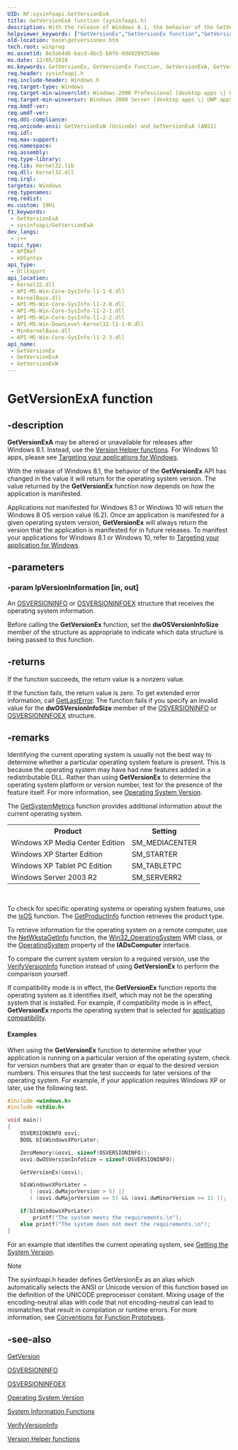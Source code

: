 ```yaml
---
UID: NF:sysinfoapi.GetVersionExA
title: GetVersionExA function (sysinfoapi.h)
description: With the release of Windows 8.1, the behavior of the GetVersionEx API has changed in the value it will return for the operating system version. The value returned by the GetVersionEx function now depends on how the application is manifested.
helpviewer_keywords: ["GetVersionEx","GetVersionEx function","GetVersionExA","GetVersionExW","_win32_getversionex","base.getversionex","sysinfoapi/GetVersionEx","sysinfoapi/GetVersionExA","sysinfoapi/GetVersionExW"]
old-location: base\getversionex.htm
tech.root: winprog
ms.assetid: 8e3ab4d6-bacd-4bc5-b8f6-dd49289354de
ms.date: 12/05/2018
ms.keywords: GetVersionEx, GetVersionEx function, GetVersionExA, GetVersionExW, _win32_getversionex, base.getversionex, sysinfoapi/GetVersionEx, sysinfoapi/GetVersionExA, sysinfoapi/GetVersionExW
req.header: sysinfoapi.h
req.include-header: Windows.h
req.target-type: Windows
req.target-min-winverclnt: Windows 2000 Professional [desktop apps \| UWP apps]
req.target-min-winversvr: Windows 2000 Server [desktop apps \| UWP apps]
req.kmdf-ver: 
req.umdf-ver: 
req.ddi-compliance: 
req.unicode-ansi: GetVersionExW (Unicode) and GetVersionExA (ANSI)
req.idl: 
req.max-support: 
req.namespace: 
req.assembly: 
req.type-library: 
req.lib: Kernel32.lib
req.dll: Kernel32.dll
req.irql: 
targetos: Windows
req.typenames: 
req.redist: 
ms.custom: 19H1
f1_keywords:
 - GetVersionExA
 - sysinfoapi/GetVersionExA
dev_langs:
 - c++
topic_type:
 - APIRef
 - kbSyntax
api_type:
 - DllExport
api_location:
 - Kernel32.dll
 - API-MS-Win-Core-SysInfo-l1-1-0.dll
 - KernelBase.dll
 - API-MS-Win-Core-SysInfo-l1-2-0.dll
 - API-MS-Win-Core-SysInfo-l1-2-1.dll
 - API-MS-Win-Core-SysInfo-l1-2-2.dll
 - API-MS-Win-DownLevel-Kernel32-l1-1-0.dll
 - MinKernelBase.dll
 - API-MS-Win-Core-SysInfo-l1-2-3.dll
api_name:
 - GetVersionEx
 - GetVersionExA
 - GetVersionExW
---
```


# GetVersionExA function


## -description

<b>GetVersionExA</b> may be altered or unavailable for releases after Windows 8.1. Instead, use the <a href="/windows/desktop/SysInfo/version-helper-apis">Version Helper functions</a>. For Windows 10 apps, please see [Targeting your applications for Windows](/windows/win32/sysinfo/targeting-your-application-at-windows-8-1).


With the release of Windows 8.1, the behavior of the <b>GetVersionEx</b> API has changed in the value it will return for the operating system version. The value returned by the <b>GetVersionEx</b> function now depends on how the application is manifested. 

Applications not manifested for Windows 8.1 or Windows 10 will return the Windows 8 OS version value (6.2).  Once an application is manifested for a given operating system version, <b>GetVersionEx</b> will always return the version that the application is manifested for in future releases.  To manifest your applications for Windows 8.1 or Windows 10, refer to <a href="/windows/desktop/SysInfo/targeting-your-application-at-windows-8-1">Targeting your application for Windows</a>.

## -parameters

### -param lpVersionInformation [in, out]

An 
<a href="/windows/desktop/api/winnt/ns-winnt-osversioninfoa">OSVERSIONINFO</a> or <a href="/windows/desktop/api/winnt/ns-winnt-osversioninfoexa">OSVERSIONINFOEX</a> structure that receives the operating system information. 




Before calling the 
<b>GetVersionEx</b> function, set the <b>dwOSVersionInfoSize</b> member of the structure as appropriate to indicate which data structure is being passed to this function.

## -returns

If the function succeeds, the return value is a nonzero value.

If the function fails, the return value is zero. To get extended error information, call 
<a href="/windows/desktop/api/errhandlingapi/nf-errhandlingapi-getlasterror">GetLastError</a>. The function fails if you specify an invalid value for the <b>dwOSVersionInfoSize</b> member of the 
<a href="/windows/desktop/api/winnt/ns-winnt-osversioninfoa">OSVERSIONINFO</a> or 
<a href="/windows/desktop/api/winnt/ns-winnt-osversioninfoexa">OSVERSIONINFOEX</a> structure.

## -remarks

Identifying the current operating system is usually not the best way to determine whether a particular operating system feature is present. This is because the operating system may have had new features added in a redistributable DLL. Rather than using 
<b>GetVersionEx</b> to determine the operating system platform or version number, test for the presence of the feature itself. For more information, see 
<a href="/windows/desktop/SysInfo/operating-system-version">Operating System Version</a>.

The <a href="/windows/desktop/api/winuser/nf-winuser-getsystemmetrics">GetSystemMetrics</a> function provides additional information about the current operating system. 

<table>
<tr>
<th>Product</th>
<th>Setting</th>
</tr>
<tr>
<td>Windows XP Media Center Edition</td>
<td>SM_MEDIACENTER</td>
</tr>
<tr>
<td>Windows XP Starter Edition</td>
<td>SM_STARTER</td>
</tr>
<tr>
<td>Windows XP Tablet PC Edition</td>
<td>SM_TABLETPC</td>
</tr>
<tr>
<td>Windows Server 2003 R2</td>
<td>SM_SERVERR2</td>
</tr>
</table>
 

To check for specific operating systems or operating system features, use the <a href="/windows/desktop/api/shlwapi/nf-shlwapi-isos">IsOS</a> function. The <a href="/windows/desktop/api/sysinfoapi/nf-sysinfoapi-getproductinfo">GetProductInfo</a> function retrieves the product type.

To retrieve information for the operating system on a remote computer, use the <a href="/windows/desktop/api/lmwksta/nf-lmwksta-netwkstagetinfo">NetWkstaGetInfo</a> function, the <a href="/windows/desktop/CIMWin32Prov/win32-operatingsystem">Win32_OperatingSystem</a> WMI class, or the <a href="/windows/desktop/ADSI/iadscomputer-property-methods">OperatingSystem</a> property of the <b>IADsComputer</b> interface.

To compare the current system version to a required version, use the 
<a href="/windows/desktop/api/winbase/nf-winbase-verifyversioninfoa">VerifyVersionInfo</a> function instead of using 
<b>GetVersionEx</b> to perform the comparison yourself.

If compatibility mode is in effect, the <b>GetVersionEx</b> function reports the operating system as it identifies itself, which may not be the operating system that is installed. For example, if compatibility mode is in effect, <b>GetVersionEx</b> reports the operating system that is selected for <a href="/previous-versions/bb757005(v=msdn.10)">application compatibility</a>.


#### Examples

When using the 
<b>GetVersionEx</b> function to determine whether your application is running on a particular version of the operating system, check for version numbers that are greater than or equal to the desired version numbers. This ensures that the test succeeds for later versions of the operating system. For example, if your application requires Windows XP or later, use the following test.


```cpp
#include <windows.h>
#include <stdio.h>

void main()
{
    OSVERSIONINFO osvi;
    BOOL bIsWindowsXPorLater;

    ZeroMemory(&osvi, sizeof(OSVERSIONINFO));
    osvi.dwOSVersionInfoSize = sizeof(OSVERSIONINFO);

    GetVersionEx(&osvi);

    bIsWindowsXPorLater = 
       ( (osvi.dwMajorVersion > 5) ||
       ( (osvi.dwMajorVersion == 5) && (osvi.dwMinorVersion >= 1) ));

    if(bIsWindowsXPorLater)
        printf("The system meets the requirements.\n");
    else printf("The system does not meet the requirements.\n");
}

```


For an example that identifies the current operating system, see 
<a href="/windows/desktop/SysInfo/getting-the-system-version">Getting the System Version</a>.

<div class="code"></div>




> [!NOTE]
> The sysinfoapi.h header defines GetVersionEx as an alias which automatically selects the ANSI or Unicode version of this function based on the definition of the UNICODE preprocessor constant. Mixing usage of the encoding-neutral alias with code that not encoding-neutral can lead to mismatches that result in compilation or runtime errors. For more information, see [Conventions for Function Prototypes](/windows/win32/intl/conventions-for-function-prototypes).

## -see-also

<a href="/windows/desktop/api/sysinfoapi/nf-sysinfoapi-getversion">GetVersion</a>



<a href="/windows/desktop/api/winnt/ns-winnt-osversioninfoa">OSVERSIONINFO</a>



<a href="/windows/desktop/api/winnt/ns-winnt-osversioninfoexa">OSVERSIONINFOEX</a>



<a href="/windows/desktop/SysInfo/operating-system-version">Operating System Version</a>



<a href="/windows/desktop/SysInfo/system-information-functions">System Information Functions</a>



<a href="/windows/desktop/api/winbase/nf-winbase-verifyversioninfoa">VerifyVersionInfo</a>



<a href="/windows/desktop/SysInfo/version-helper-apis">Version Helper functions</a>